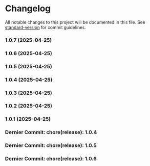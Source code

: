 # Changelog

All notable changes to this project will be documented in this file. See [standard-version](https://github.com/conventional-changelog/standard-version) for commit guidelines.

### 1.0.7 (2025-04-25)

### 1.0.6 (2025-04-25)

### 1.0.5 (2025-04-25)

### 1.0.4 (2025-04-25)

### 1.0.3 (2025-04-25)

### 1.0.2 (2025-04-25)

### 1.0.1 (2025-04-25)


### Dernier Commit: chore(release): 1.0.4


### Dernier Commit: chore(release): 1.0.5

### Dernier Commit: chore(release): 1.0.6
